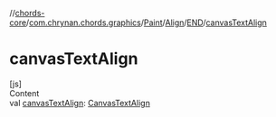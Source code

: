 //[chords-core](../../../../../index.md)/[com.chrynan.chords.graphics](../../../index.md)/[Paint](../../index.md)/[Align](../index.md)/[END](index.md)/[canvasTextAlign](canvas-text-align.md)



# canvasTextAlign  
[js]  
Content  
val [canvasTextAlign](canvas-text-align.md): [CanvasTextAlign](https://kotlinlang.org/api/latest/jvm/stdlib/org.w3c.dom/-canvas-text-align/index.html)  




